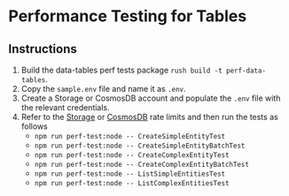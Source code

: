 # Performance Testing for Tables

## Instructions

1. Build the data-tables perf tests package `rush build -t perf-data-tables`.
2. Copy the `sample.env` file and name it as `.env`.
3. Create a Storage or CosmosDB account and populate the `.env` file with the relevant credentials.
4. Refer to the [Storage](https://docs.microsoft.com/azure/azure-resource-manager/management/azure-subscription-service-limits#storage-limits) or [CosmosDB](https://docs.microsoft.com/azure/cosmos-db/concepts-limits) rate limits and then run the tests as follows
   - `npm run perf-test:node -- CreateSimpleEntityTest`
   - `npm run perf-test:node -- CreateSimpleEntityBatchTest`
   - `npm run perf-test:node -- CreateComplexEntityTest`
   - `npm run perf-test:node -- CreateComplexEntityBatchTest`
   - `npm run perf-test:node -- ListSimpleEntitiesTest`
   - `npm run perf-test:node -- ListComplexEntitiesTest`
